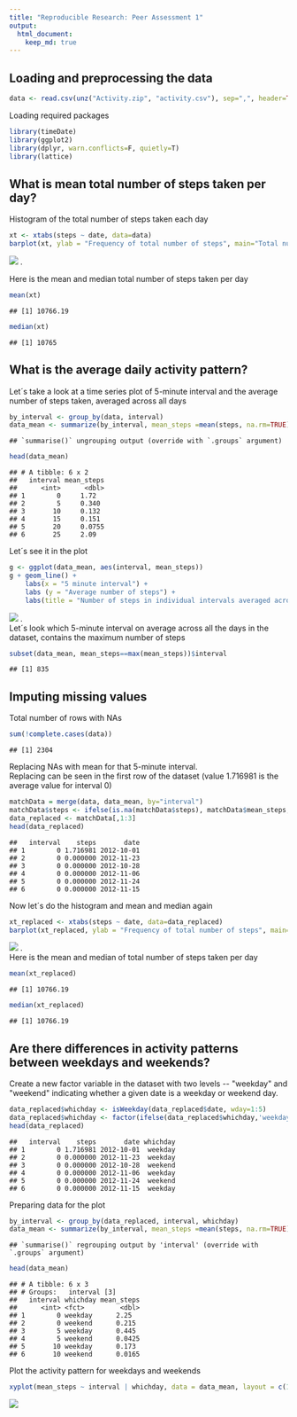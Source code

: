 ```yaml
---
title: "Reproducible Research: Peer Assessment 1"
output: 
  html_document:
    keep_md: true
---
```



## Loading and preprocessing the data

```r
data <- read.csv(unz("Activity.zip", "activity.csv"), sep=",", header=TRUE)
```

Loading required packages

```r
library(timeDate)
library(ggplot2)
library(dplyr, warn.conflicts=F, quietly=T)
library(lattice)
```
  

## What is mean total number of steps taken per day?

Histogram of the total number of steps taken each day

```r
xt <- xtabs(steps ~ date, data=data)
barplot(xt, ylab = "Frequency of total number of steps", main="Total number of steps taken each day")
```

![](PA1_template_files/figure-html/unnamed-chunk-3-1.png)<!-- -->
.  

Here is the mean and median total number of steps taken per day

```r
mean(xt)
```

```
## [1] 10766.19
```

```r
median(xt)
```

```
## [1] 10765
```
## What is the average daily activity pattern?

Let´s take a look at a time series plot of 5-minute interval and the average number of steps taken, averaged across all days


```r
by_interval <- group_by(data, interval)
data_mean <- summarize(by_interval, mean_steps =mean(steps, na.rm=TRUE)) 
```

```
## `summarise()` ungrouping output (override with `.groups` argument)
```

```r
head(data_mean)
```

```
## # A tibble: 6 x 2
##   interval mean_steps
##      <int>      <dbl>
## 1        0     1.72  
## 2        5     0.340 
## 3       10     0.132 
## 4       15     0.151 
## 5       20     0.0755
## 6       25     2.09
```

Let´s see it in the plot

```r
g <- ggplot(data_mean, aes(interval, mean_steps))
g + geom_line() +
    labs(x = "5 minute interval") +
    labs (y = "Average number of steps") +
    labs(title = "Number of steps in individual intervals averaged across all days)")
```

![](PA1_template_files/figure-html/unnamed-chunk-6-1.png)<!-- -->
.  
Let´s look which 5-minute interval on average across all the days in the dataset, contains the maximum number of steps

```r
subset(data_mean, mean_steps==max(mean_steps))$interval
```

```
## [1] 835
```

## Imputing missing values

Total number of rows with NAs

```r
sum(!complete.cases(data))
```

```
## [1] 2304
```
Replacing NAs with mean for that 5-minute interval.  
Replacing can be seen in the first row of the dataset (value 1.716981 is the average value for interval 0)

```r
matchData = merge(data, data_mean, by="interval")
matchData$steps <- ifelse(is.na(matchData$steps), matchData$mean_steps, matchData$steps)
data_replaced <- matchData[,1:3]
head(data_replaced)
```

```
##   interval    steps       date
## 1        0 1.716981 2012-10-01
## 2        0 0.000000 2012-11-23
## 3        0 0.000000 2012-10-28
## 4        0 0.000000 2012-11-06
## 5        0 0.000000 2012-11-24
## 6        0 0.000000 2012-11-15
```
Now let´s do the histogram and mean and median again

```r
xt_replaced <- xtabs(steps ~ date, data=data_replaced)
barplot(xt_replaced, ylab = "Frequency of total number of steps", main="Total number of steps taken each day wit NAs replaced")
```

![](PA1_template_files/figure-html/unnamed-chunk-10-1.png)<!-- -->
.  
Here is the mean and median of total number of steps taken per day

```r
mean(xt_replaced)
```

```
## [1] 10766.19
```

```r
median(xt_replaced)
```

```
## [1] 10766.19
```

## Are there differences in activity patterns between weekdays and weekends?

Create a new factor variable in the dataset with two levels -- "weekday" and "weekend" indicating whether a given date is a weekday or weekend day.

```r
data_replaced$whichday <- isWeekday(data_replaced$date, wday=1:5)
data_replaced$whichday <- factor(ifelse(data_replaced$whichday,'weekday','weekend'))
head(data_replaced)
```

```
##   interval    steps       date whichday
## 1        0 1.716981 2012-10-01  weekday
## 2        0 0.000000 2012-11-23  weekday
## 3        0 0.000000 2012-10-28  weekend
## 4        0 0.000000 2012-11-06  weekday
## 5        0 0.000000 2012-11-24  weekend
## 6        0 0.000000 2012-11-15  weekday
```
Preparing data for the plot

```r
by_interval <- group_by(data_replaced, interval, whichday)
data_mean <- summarize(by_interval, mean_steps =mean(steps, na.rm=TRUE)) 
```

```
## `summarise()` regrouping output by 'interval' (override with `.groups` argument)
```

```r
head(data_mean)
```

```
## # A tibble: 6 x 3
## # Groups:   interval [3]
##   interval whichday mean_steps
##      <int> <fct>         <dbl>
## 1        0 weekday      2.25  
## 2        0 weekend      0.215 
## 3        5 weekday      0.445 
## 4        5 weekend      0.0425
## 5       10 weekday      0.173 
## 6       10 weekend      0.0165
```
Plot the activity pattern for weekdays and weekends

```r
xyplot(mean_steps ~ interval | whichday, data = data_mean, layout = c(1, 2), xlab="5-minute interval" , ylab="Average number of steps")
```

![](PA1_template_files/figure-html/unnamed-chunk-14-1.png)<!-- -->
